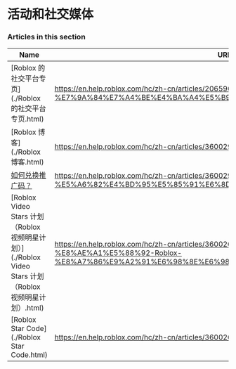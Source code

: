 # 活动和社交媒体  
### Articles in this section
Name|URL
-|-
[Roblox 的社交平台专页](./Roblox 的社交平台专页.html) |https://en.help.roblox.com/hc/zh-cn/articles/206596923-Roblox-%E7%9A%84%E7%A4%BE%E4%BA%A4%E5%B9%B3%E5%8F%B0%E4%B8%93%E9%A1%B5
[Roblox 博客](./Roblox 博客.html) |https://en.help.roblox.com/hc/zh-cn/articles/360029134331-Roblox-%E5%8D%9A%E5%AE%A2
[如何兑换推广码？](./如何兑换推广码？.html) |https://en.help.roblox.com/hc/zh-cn/articles/360029650831-%E5%A6%82%E4%BD%95%E5%85%91%E6%8D%A2%E6%8E%A8%E5%B9%BF%E7%A0%81-
[Roblox Video Stars 计划（Roblox 视频明星计划）](./Roblox Video Stars 计划（Roblox 视频明星计划）.html) |https://en.help.roblox.com/hc/zh-cn/articles/360026092011-Roblox-Video-Stars-%E8%AE%A1%E5%88%92-Roblox-%E8%A7%86%E9%A2%91%E6%98%8E%E6%98%9F%E8%AE%A1%E5%88%92-
[Roblox Star Code](./Roblox Star Code.html) |https://en.help.roblox.com/hc/zh-cn/articles/360026181292-Roblox-Star-Code